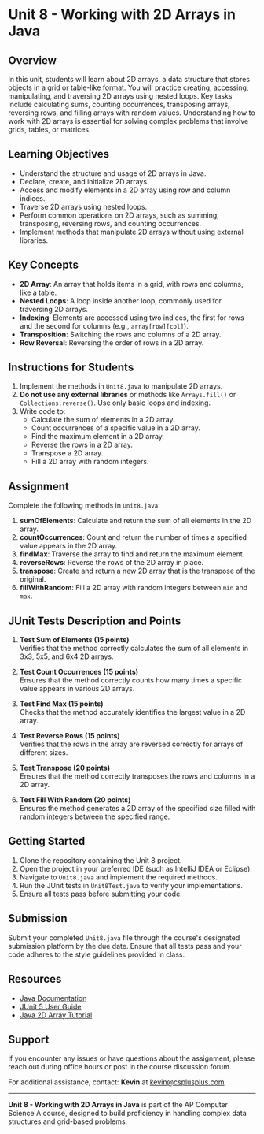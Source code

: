 # Unit 8 - Working with 2D Arrays in Java

## Overview
In this unit, students will learn about 2D arrays, a data structure that stores objects in a grid or table-like format. You will practice creating, accessing, manipulating, and traversing 2D arrays using nested loops. Key tasks include calculating sums, counting occurrences, transposing arrays, reversing rows, and filling arrays with random values. Understanding how to work with 2D arrays is essential for solving complex problems that involve grids, tables, or matrices.

## Learning Objectives
- Understand the structure and usage of 2D arrays in Java.
- Declare, create, and initialize 2D arrays.
- Access and modify elements in a 2D array using row and column indices.
- Traverse 2D arrays using nested loops.
- Perform common operations on 2D arrays, such as summing, transposing, reversing rows, and counting occurrences.
- Implement methods that manipulate 2D arrays without using external libraries.

## Key Concepts
- **2D Array**: An array that holds items in a grid, with rows and columns, like a table.
- **Nested Loops**: A loop inside another loop, commonly used for traversing 2D arrays.
- **Indexing**: Elements are accessed using two indices, the first for rows and the second for columns (e.g., `array[row][col]`).
- **Transposition**: Switching the rows and columns of a 2D array.
- **Row Reversal**: Reversing the order of rows in a 2D array.

## Instructions for Students
1. Implement the methods in `Unit8.java` to manipulate 2D arrays.
2. **Do not use any external libraries** or methods like `Arrays.fill()` or `Collections.reverse()`. Use only basic loops and indexing.
3. Write code to:
   - Calculate the sum of elements in a 2D array.
   - Count occurrences of a specific value in a 2D array.
   - Find the maximum element in a 2D array.
   - Reverse the rows in a 2D array.
   - Transpose a 2D array.
   - Fill a 2D array with random integers.

## Assignment
Complete the following methods in `Unit8.java`:
1. **sumOfElements**: Calculate and return the sum of all elements in the 2D array.
2. **countOccurrences**: Count and return the number of times a specified value appears in the 2D array.
3. **findMax**: Traverse the array to find and return the maximum element.
4. **reverseRows**: Reverse the rows of the 2D array in place.
5. **transpose**: Create and return a new 2D array that is the transpose of the original.
6. **fillWithRandom**: Fill a 2D array with random integers between `min` and `max`.

## JUnit Tests Description and Points

1. **Test Sum of Elements (15 points)**  
   Verifies that the method correctly calculates the sum of all elements in 3x3, 5x5, and 6x4 2D arrays.

2. **Test Count Occurrences (15 points)**  
   Ensures that the method correctly counts how many times a specific value appears in various 2D arrays.

3. **Test Find Max (15 points)**  
   Checks that the method accurately identifies the largest value in a 2D array.

4. **Test Reverse Rows (15 points)**  
   Verifies that the rows in the array are reversed correctly for arrays of different sizes.

5. **Test Transpose (20 points)**  
   Ensures that the method correctly transposes the rows and columns in a 2D array.

6. **Test Fill With Random (20 points)**  
   Ensures the method generates a 2D array of the specified size filled with random integers between the specified range.

## Getting Started
1. Clone the repository containing the Unit 8 project.
2. Open the project in your preferred IDE (such as IntelliJ IDEA or Eclipse).
3. Navigate to `Unit8.java` and implement the required methods.
4. Run the JUnit tests in `Unit8Test.java` to verify your implementations.
5. Ensure all tests pass before submitting your code.

## Submission
Submit your completed `Unit8.java` file through the course's designated submission platform by the due date. Ensure that all tests pass and your code adheres to the style guidelines provided in class.

## Resources
- [Java Documentation](https://docs.oracle.com/javase/8/docs/api/)
- [JUnit 5 User Guide](https://junit.org/junit5/docs/current/user-guide/)
- [Java 2D Array Tutorial](https://docs.oracle.com/javase/tutorial/java/nutsandbolts/arrays.html)

## Support
If you encounter any issues or have questions about the assignment, please reach out during office hours or post in the course discussion forum.

For additional assistance, contact: **Kevin** at [kevin@csplusplus.com](mailto:kevin@csplusplus.com).

---

**Unit 8 - Working with 2D Arrays in Java** is part of the AP Computer Science A course, designed to build proficiency in handling complex data structures and grid-based problems.
